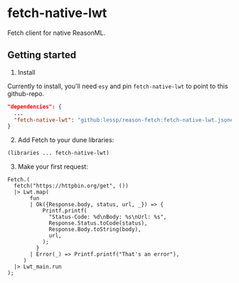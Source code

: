 # fetch-native-lwt

Fetch client for native ReasonML.

## Getting started

1. Install

Currently to install, you'll need `esy` and pin `fetch-native-lwt` to point to this github-repo.

```json
"dependencies": {
  ...
  "fetch-native-lwt": "github:lessp/reason-fetch:fetch-native-lwt.json#<commit-hash>"
}
```

2. Add Fetch to your dune libraries:

```lisp
(libraries ... fetch-native-lwt)
```

3. Make your first request:

```re
Fetch.(
  fetch("https://httpbin.org/get", ())
  |> Lwt.map(
       fun
       | Ok({Response.body, status, url, _}) => {
           Printf.printf(
             "Status-Code: %d\nBody: %s\nUrl: %s",
             Response.Status.toCode(status),
             Response.Body.toString(body),
             url,
           );
         }
       | Error(_) => Printf.printf("That's an error"),
     )
  |> Lwt_main.run
);
```
